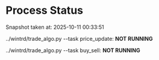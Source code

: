 # Process Status

Snapshot taken at: 2025-10-11 00:33:51

../wintrd/trade_algo.py --task price_update: **NOT RUNNING**

../wintrd/trade_algo.py --task buy_sell: **NOT RUNNING**

